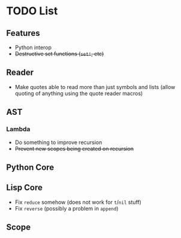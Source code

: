 TODO List
=========

Features
--------

 * Python interop
 * <del>Destructive set functions (`set!`, etc)</del>

Reader
------

 * Make quotes able to read more than just symbols and lists (allow
   quoting of anything using the quote reader macros)

AST
---

### Lambda

 * Do something to improve recursion
 * <del>Prevent new scopes being created on recursion</del>

Python Core
-----------

Lisp Core
---------

 * Fix `reduce` somehow (does not work for `t`/`nil` stuff)
 * Fix `reverse` (possibly a problem in `append`)

Scope
-----

